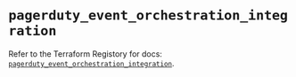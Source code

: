 # `pagerduty_event_orchestration_integration`

Refer to the Terraform Registory for docs: [`pagerduty_event_orchestration_integration`](https://www.terraform.io/docs/providers/pagerduty/r/event_orchestration_integration).
